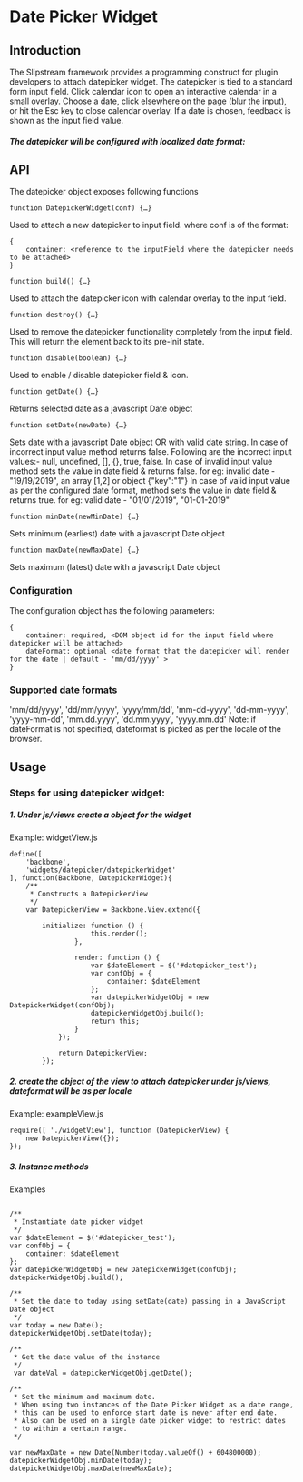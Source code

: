 # Date Picker Widget
## Introduction
The Slipstream framework provides a programming construct for plugin developers to attach datepicker widget. The datepicker is tied to a standard form input field. Click calendar icon to open an interactive calendar in a small overlay. Choose a date, click elsewhere on the page (blur the input), or hit the Esc key to close calendar overlay. If a date is chosen, feedback is shown as the input field value.

##### The datepicker will be configured with localized date format:

## API
The datepicker object exposes following functions

```
function DatepickerWidget(conf) {…}
```

Used to attach a new datepicker to input field.
where conf is of the format:

```
{
	container: <reference to the inputField where the datepicker needs to be attached>
}
```

```
function build() {…}
```

Used to attach the datepicker icon with calendar overlay to the input field.

```
function destroy() {…}
```

Used to remove the datepicker functionality completely from the input field. This will return the element back to its pre-init state.

```
function disable(boolean) {…}
```

Used to enable / disable datepicker field & icon.

```
function getDate() {…}
```

Returns selected date as a javascript Date object

```
function setDate(newDate) {…}
```
Sets date with a javascript Date object OR with valid date string.
In case of incorrect input value method returns false. Following are the incorrect input values:- null, undefined, [], {}, true, false.
In case of invalid input value method sets the value in date field & returns false. for eg: invalid date - "19/19/2019", an array [1,2] or object {"key":"1"}
In case of valid input value as per the configured date format, method sets the value in date field & returns true. for eg: valid date - "01/01/2019", "01-01-2019"
```
function minDate(newMinDate) {…}
```

Sets minimum (earliest) date with a javascript Date object

```
function maxDate(newMaxDate) {…}
```

Sets maximum (latest) date with a javascript Date object

### Configuration
The configuration object has the following parameters:

```
{
	container: required, <DOM object id for the input field where datepicker will be attached>
	dateFormat: optional <date format that the datepicker will render for the date | default - 'mm/dd/yyyy' >
}
```

### Supported date formats
'mm/dd/yyyy', 'dd/mm/yyyy', 'yyyy/mm/dd', 'mm-dd-yyyy', 'dd-mm-yyyy', 'yyyy-mm-dd', 'mm.dd.yyyy', 'dd.mm.yyyy', 'yyyy.mm.dd'
Note: if dateFormat is not specified, dateformat is picked as per the locale of the browser.


## Usage
### Steps for using datepicker widget:
##### 1. Under js/views create a object for the widget

Example: widgetView.js

```
define([
    'backbone',
    'widgets/datepicker/datepickerWidget'
], function(Backbone, DatepickerWidget){
    /**
     * Constructs a DatepickerView
     */
    var DatepickerView = Backbone.View.extend({

        initialize: function () {
                    this.render();
                },
        
                render: function () {
                    var $dateElement = $('#datepicker_test');
                    var confObj = {
                        container: $dateElement
                    };
                    var datepickerWidgetObj = new DatepickerWidget(confObj);
                    datepickerWidgetObj.build();
                    return this;
                }
            });
        
            return DatepickerView;
        });
```

##### 2. create the object of the view to attach datepicker under js/views, dateformat will be as per locale

Example: exampleView.js

```
require([ './widgetView'], function (DatepickerView) {
    new DatepickerView({});
});
```

##### 3. Instance methods

Examples

```

/**
 * Instantiate date picker widget 
 */
var $dateElement = $('#datepicker_test');
var confObj = {
    container: $dateElement
};
var datepickerWidgetObj = new DatepickerWidget(confObj);
datepickerWidgetObj.build();

/**
 * Set the date to today using setDate(date) passing in a JavaScript Date object
 */
var today = new Date();
datepickerWidgetObj.setDate(today);

/**
 * Get the date value of the instance
 */
 var dateVal = datepickerWidgetObj.getDate();

/** 
 * Set the minimum and maximum date. 
 * When using two instances of the Date Picker Widget as a date range, 
 * this can be used to enforce start date is never after end date.
 * Also can be used on a single date picker widget to restrict dates 
 * to within a certain range.
 */

var newMaxDate = new Date(Number(today.valueOf() + 604800000);
datepickerWidgetObj.minDate(today);
datepicketWidgetObj.maxDate(newMaxDate);
```






